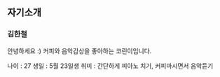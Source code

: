 ## 자기소개

### 김한철

안녕하세요 :)
커피와 음악감상을 좋아하는 코린이입니다.

나이 : 27
생일 : 5월 23일생
취미 : 간단하게 피아노 치기, 커피마시면서 음악듣기